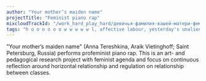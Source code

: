 ```yaml
---
author: "Your mother’s maiden name"
projectTitle: "Feminist piano rap" 
mixcloudTrackId: "/work_hard_play_hard/девичья-фамилия-вашей-матери-феминистский-фортепианный-рэп/"
tags: "h o o o o o o w w w w w l, affective labour, yesterday's unalienated celebration, desire, practices of ourselves, dispersed collectivity, social choreography, political dancefloor, terror of relationship, protocols of self-organisation"
---
```

"Your mother’s maiden name" (Anna Tereshkina, Araik Vietinghoff; Saint Petersburg, Russia) performs profeminist piano rap. This is an art- and pedagogical research project with feminist agenda and focus on continuous reflection around horizontal relationship and regulation on relationship between classes.
